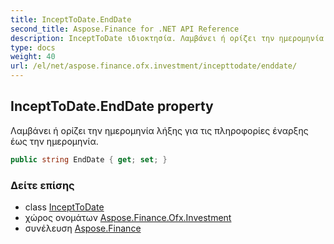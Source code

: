 ```yaml
---
title: InceptToDate.EndDate
second_title: Aspose.Finance for .NET API Reference
description: InceptToDate ιδιοκτησία. Λαμβάνει ή ορίζει την ημερομηνία λήξης για τις πληροφορίες έναρξης έως την ημερομηνία.
type: docs
weight: 40
url: /el/net/aspose.finance.ofx.investment/incepttodate/enddate/
---
```

## InceptToDate.EndDate property

Λαμβάνει ή ορίζει την ημερομηνία λήξης για τις πληροφορίες έναρξης έως την ημερομηνία.

```csharp
public string EndDate { get; set; }
```

### Δείτε επίσης

* class [InceptToDate](../)
* χώρος ονομάτων [Aspose.Finance.Ofx.Investment](../../incepttodate/)
* συνέλευση [Aspose.Finance](../../../)


